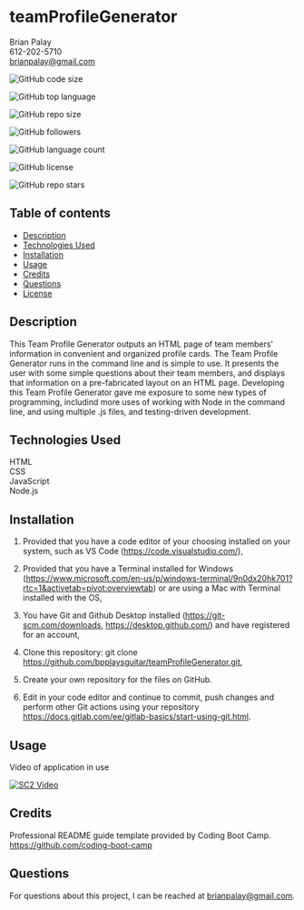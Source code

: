 # teamProfileGenerator
Brian Palay <br>
612-202-5710 <br>
brianpalay@gmail.com


![GitHub code size](https://img.shields.io/github/languages/code-size/bpplaysguitar/teamProfileGenerator?color=FFADAD&logo=GitHub&logoColor=FFADAD&style=flat)

![GitHub top language](https://img.shields.io/github/languages/top/bpplaysguitar/teamProfileGenerator?color=FFD6A5&logo=GitHub&logoColor=FFD6A5&style=flat)  

![GitHub repo size](https://img.shields.io/github/repo-size/bpplaysguitar/teamProfileGenerator?color=FDFFB6&logo=GitHub&logoColor=FDFFB6&style=flat)  

![GitHub followers](https://img.shields.io/github/followers/bpplaysguitar?color=CAFFBF&logo=GitHub&logoColor=CAFFBF&style=flat)  

![GitHub language count](https://img.shields.io/github/languages/count/bpplaysguitar/teamProfileGenerator?color=9BF6FF&logo=GitHub&logoColor=9BF6FF&style=flat)  

![GitHub license](https://img.shields.io/github/license/bpplaysguitar/teamProfileGenerator?color=A0C4FF&logo=GitHub&logoColor=A0C4FF&style=flat)  

![GitHub repo stars](https://img.shields.io/github/stars/bpplaysguitar/teamProfileGenerator?color=BDB2FF&logo=GitHub&logoColor=BDB2FF&style=flat)  


  ## Table of contents
* [Description](#description)
* [Technologies Used](#technologies-used)
* [Installation](#installation)
* [Usage](#usage)
* [Credits](#credits)
* [Questions](#questions)      
* [License](#license)


## Description
This Team Profile Generator outputs an HTML page of team members' information in convenient and organized profile cards. The Team Profile Generator runs in the command line and is simple to use. It presents the user with some simple questions about their team members, and displays that information on a pre-fabricated layout on an HTML page. Developing this Team Profile Generator gave me exposure to some new types of programming, includind more uses of working with Node in the command line, and using multiple .js files, and testing-driven development.
      

## Technologies Used
HTML <br>
CSS <br>
JavaScript <br>
Node.js
      
      
## Installation

1. Provided that you have a code editor of your choosing installed on your system, such as VS Code (https://code.visualstudio.com/),

2. Provided that you have a Terminal installed for Windows (https://www.microsoft.com/en-us/p/windows-terminal/9n0dx20hk701?rtc=1&activetab=pivot:overviewtab) or are using a Mac with Terminal installed with the OS,

3. You have Git and Github Desktop installed (https://git-scm.com/downloads, https://desktop.github.com/) and have registered for an account,

4. Clone this repository:
git clone https://github.com/bpplaysguitar/teamProfileGenerator.git,

5. Create your own repository for the files on GitHub.

6. Edit in your code editor and continue to commit, push changes and perform other Git actions using your repository https://docs.gitlab.com/ee/gitlab-basics/start-using-git.html.
      

## Usage
Video of application in use

[![SC2 Video](https://img.youtube.com/vi/--b-9HrKK6w/0.jpg)](https://drive.google.com/file/d/1321lo9jdDESyWruCeNHjcHoGP34CW7We)
      
## Credits
Professional README guide template provided by Coding Boot Camp. https://github.com/coding-boot-camp


## Questions
For questions about this project, I can be reached at brianpalay@gmail.com.